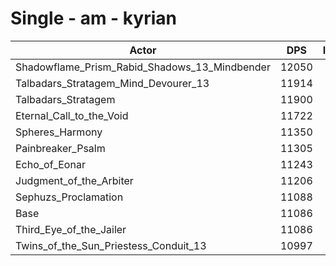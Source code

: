 # Single - am - kyrian
| Actor | DPS | Increase |
|---|:---:|:---:|
|Shadowflame_Prism_Rabid_Shadows_13_Mindbender|12050|8.69%|
|Talbadars_Stratagem_Mind_Devourer_13|11914|7.47%|
|Talbadars_Stratagem|11900|7.34%|
|Eternal_Call_to_the_Void|11722|5.73%|
|Spheres_Harmony|11350|2.38%|
|Painbreaker_Psalm|11305|1.98%|
|Echo_of_Eonar|11243|1.42%|
|Judgment_of_the_Arbiter|11206|1.09%|
|Sephuzs_Proclamation|11088|0.02%|
|Base|11086|0.00%|
|Third_Eye_of_the_Jailer|11086|0.00%|
|Twins_of_the_Sun_Priestess_Conduit_13|10997|-0.80%|
